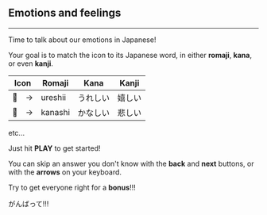 ## Emotions and feelings

---

Time to talk about our emotions in Japanese!

Your goal is to match the icon to its Japanese word, in either **romaji**, **kana**, or even **kanji**.

| Icon | Romaji | Kana | Kanji |
| ----------  | -- | -- | --|
| 🙂　-> | ureshii | うれしい | 嬉しい |
| 🙁　-> | kanashi | かなしい | 悲しい |

etc...


Just hit **PLAY** to get started!

You can skip an answer you don't know with the **back** and **next** buttons, or with the **arrows** on your keyboard.

Try to get everyone right for a **bonus**!!!

がんばって!!!
